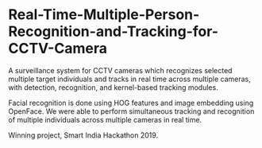 # Real-Time-Multiple-Person-Recognition-and-Tracking-for-CCTV-Camera
A surveillance system for CCTV cameras which recognizes selected multiple target individuals and tracks in real time across multiple cameras, with detection, recognition, and kernel-based tracking modules. 

Facial recognition is done using HOG features and image embedding using OpenFace. We were able to perform simultaneous tracking and recognition of multiple individuals across multiple cameras in real time. 

Winning project, Smart India Hackathon 2019.




